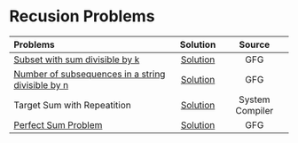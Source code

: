 # Recusion Problems
| Problems                                                                                                                                            |                                                                    Solution                                                                     | Source |
| :-------------------------------------------------------------------------------------------------------------------------------------------------- | :---------------------------------------------------------------------------------------------------------------------------------------------: | :----: |
| [Subset with sum divisible by k](https://www.geeksforgeeks.org/problems/subset-with-sum-divisible-by-m2546/1)                                       |    [Solution](https://github.com/ArhanBytes/Rohit-Negi-CPP-DSA-Course/blob/main/Lectures/Lecture_063/Homework/subset_sum_divisible_by_k.cpp)    |  GFG   |
| [Number of subsequences in a string divisible by n](https://www.geeksforgeeks.org/problems/number-of-subsequences-in-a-string-divisible-by-n5947/1) | [Solution](https://github.com/ArhanBytes/Rohit-Negi-CPP-DSA-Course/blob/main/Lectures/Lecture_063/Homework/no_of_subset_sum_divisible_by_k.cpp) |  GFG   |
| Target Sum with Repeatition                                                                                                                         | [Solution](https://github.com/ArhanBytes/Rohit-Negi-CPP-DSA-Course/blob/main/Lectures/Lecture_063/Lecture_Code/target_sum_with_repeatition.cpp) |  System Compiler   |
| [Perfect Sum Problem](https://www.geeksforgeeks.org/problems/perfect-sum-problem5633/1)                                                             |           [Solution](https://github.com/ArhanBytes/Rohit-Negi-CPP-DSA-Course/blob/main/Lectures/Lecture_062/Homework/perfect_sum.cpp)           |  GFG   |